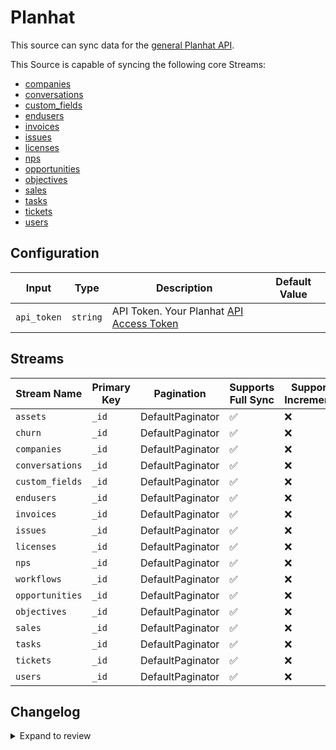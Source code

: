 # Planhat

This source can sync data for the [general Planhat API](https://docs.planhat.com/).

This Source is capable of syncing the following core Streams:

- [companies](https://docs.planhat.com/#companies)
- [conversations](https://docs.planhat.com/#conversations)
- [custom_fields](https://docs.planhat.com/#custom_fields)
- [endusers](https://docs.planhat.com/#endusers)
- [invoices](https://docs.planhat.com/#invoices)
- [issues](https://docs.planhat.com/#issues)
- [licenses](https://docs.planhat.com/#licenses)
- [nps](https://docs.planhat.com/#nps)
- [opportunities](https://docs.planhat.com/#opportunities)
- [objectives](https://docs.planhat.com/#objectives)
- [sales](https://docs.planhat.com/#sales)
- [tasks](https://docs.planhat.com/#tasks)
- [tickets](https://docs.planhat.com/#tickets)
- [users](https://docs.planhat.com/#users)

## Configuration

| Input       | Type     | Description                                                                          | Default Value |
| ----------- | -------- | ------------------------------------------------------------------------------------ | ------------- |
| `api_token` | `string` | API Token. Your Planhat [API Access Token](https://docs.planhat.com/#authentication) |               |

## Streams

| Stream Name     | Primary Key | Pagination       | Supports Full Sync | Supports Incremental |
| --------------- | ----------- | ---------------- | ------------------ | -------------------- |
| `assets`        | `_id`       | DefaultPaginator | ✅                 | ❌                   |
| `churn`         | `_id`       | DefaultPaginator | ✅                 | ❌                   |
| `companies`     | `_id`       | DefaultPaginator | ✅                 | ❌                   |
| `conversations` | `_id`       | DefaultPaginator | ✅                 | ❌                   |
| `custom_fields` | `_id`       | DefaultPaginator | ✅                 | ❌                   |
| `endusers`      | `_id`       | DefaultPaginator | ✅                 | ❌                   |
| `invoices`      | `_id`       | DefaultPaginator | ✅                 | ❌                   |
| `issues`        | `_id`       | DefaultPaginator | ✅                 | ❌                   |
| `licenses`      | `_id`       | DefaultPaginator | ✅                 | ❌                   |
| `nps`           | `_id`       | DefaultPaginator | ✅                 | ❌                   |
| `workflows`     | `_id`       | DefaultPaginator | ✅                 | ❌                   |
| `opportunities` | `_id`       | DefaultPaginator | ✅                 | ❌                   |
| `objectives`    | `_id`       | DefaultPaginator | ✅                 | ❌                   |
| `sales`         | `_id`       | DefaultPaginator | ✅                 | ❌                   |
| `tasks`         | `_id`       | DefaultPaginator | ✅                 | ❌                   |
| `tickets`       | `_id`       | DefaultPaginator | ✅                 | ❌                   |
| `users`         | `_id`       | DefaultPaginator | ✅                 | ❌                   |

## Changelog

<details>
  <summary>Expand to review</summary>

| Version | Date       | Pull Request | Subject                                              |
| ------- | ---------- | ------------ | ---------------------------------------------------- |
| 0.0.12 | 2025-01-18 | [51857](https://github.com/airbytehq/airbyte/pull/51857) | Update dependencies |
| 0.0.11 | 2025-01-11 | [51345](https://github.com/airbytehq/airbyte/pull/51345) | Update dependencies |
| 0.0.10 | 2024-12-28 | [50675](https://github.com/airbytehq/airbyte/pull/50675) | Update dependencies |
| 0.0.9 | 2024-12-21 | [50270](https://github.com/airbytehq/airbyte/pull/50270) | Update dependencies |
| 0.0.8 | 2024-12-14 | [49672](https://github.com/airbytehq/airbyte/pull/49672) | Update dependencies |
| 0.0.7 | 2024-12-12 | [49347](https://github.com/airbytehq/airbyte/pull/49347) | Update dependencies |
| 0.0.6 | 2024-12-11 | [49102](https://github.com/airbytehq/airbyte/pull/49102) | Starting with this version, the Docker image is now rootless. Please note that this and future versions will not be compatible with Airbyte versions earlier than 0.64 |
| 0.0.5 | 2024-11-04 | [48157](https://github.com/airbytehq/airbyte/pull/48157) | Update dependencies |
| 0.0.4 | 2024-10-29 | [47778](https://github.com/airbytehq/airbyte/pull/47778) | Update dependencies |
| 0.0.3 | 2024-10-28 | [47625](https://github.com/airbytehq/airbyte/pull/47625) | Update dependencies |
| 0.0.2 | 2024-09-30 | [46271](https://github.com/airbytehq/airbyte/pull/46271) | Documentation update |
| 0.0.1   | 2024-08-22 |              | Initial release by natikgadzhi via Connector Builder |

</details>
